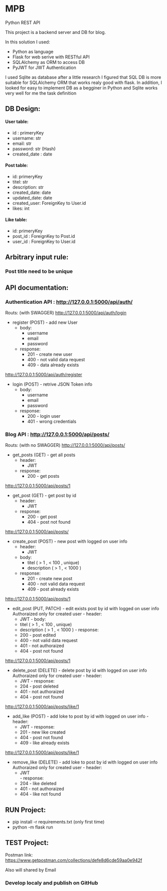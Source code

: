 # MPB
Python REST API

This project is a backend server and DB for blog.

In this solution I used:
* Python as language
* Flask for web serive with RESTful API
* SQLAlchemy as ORM to access DB
* PyJWT for JWT Authentication

I used Sqlite as database 
after a little research I figured that SQL DB is more suitable for SQLAlchemy ORM that works realy good with flask.
In addition, I looked for easy to implement DB as a begginer in Python and Sqlite works very well for me the task definition

## DB Design:

#### User table:
  - id : primeryKey
  - username: str
  - email: str
  - password: str (Hash)
  - created_date : date
 
#### Post table:
  - id: primeryKey
  - titel: str
  - description: str
  - created_date: date
  - updated_date: date
  - created_user: ForeignKey to User.id
  - likes: int
  
#### Like table:
  - id: primeryKey
  - post_id : ForeignKey to Post.id
  - user_id : ForeignKey to User.id
 
  
## Arbitrary input rule:
  ### Post title need to be unique
  
## API documentation:

### Authentication API : http://127.0.0.1:5000/api/auth/
Routs: (with SWAGGER)
  http://127.0.0.1:5000/api/auth/login
  * register (POST) - add new User
    - body:
        - username
        - email
        - password
    - response:
        - 201 - create new user
        - 400 - not valid data request
        - 409 - data already exists
      
    
  http://127.0.0.1:5000/api/auth/register
  * login (POST) - retrive JSON Token info
    - body:
        - username
        - email
        - password
    - response:
        - 200 - login user
        - 401 - wrong credentials
      
### Blog API : http://127.0.0.1:5000/api/posts/
Routs: (with no SWAGGER)
  http://127.0.0.1:5000/api/posts/
  * get_posts (GET) - get all posts
    - header:
        - JWT
    - response:
        - 200 - get posts
      
  http://127.0.0.1:5000/api/posts/1
  * get_post (GET) - get post by id
    - header:
        - JWT
    - response:
        - 200 - get post
        - 404 - post not found
      
  http://127.0.0.1:5000/api/posts/ 
  * create_post (POST) - new post with logged on user info
    - header:
        - JWT
    - body:
        - titel ( > 1 , < 100 , unique)
        - description ( > 1 , < 1000 )
    - response:
      -  201 - create new post
      -  400 - not valid data request
      -  409 - post already exists
      
   http://127.0.0.1:5000/api/posts/1
   * edit_post (PUT, PATCH) - edit exists post by id with logged on user info
    Authoraized only for created user
    - header:
        - JWT
    - body:
        - titel ( > 1 , < 100 , unique)
        - description ( > 1 , < 1000 )
    - response:
        - 200 - post edited
        - 400 - not valid data request
        - 401 - not authoraized
        - 404 - post not found
      
   http://127.0.0.1:5000/api/posts/1
   * delete_post (DELETE) - delete post by id with logged on user info
    Authoraized only for created user
    - header:
        - JWT
    - response:
        - 204 - post deleted
        - 401 - not authoraized
        - 404 - post not found
      
   http://127.0.0.1:5000/api/posts/like/1
   * add_like (POST) - add loke to post by id with logged on user info
    - header:
        - JWT
    - response:
        - 201 - new like created
        - 404 - post not found
        - 409 - like already exists
      
   http://127.0.0.1:5000/api/posts/like/1
   * remove_like (DELETE) - add loke to post by id with logged on user info
    Authoraized only for created user
    - header:
        - JWT  
    - response:
        - 204 - like deleted
        - 401 - not authoraized
        - 404 - like not found
     
## RUN Project:
  - pip install -r requirements.txt (only first time)
  - python -m flask run

## TEST Project:
  Postman link: https://www.getpostman.com/collections/defe8d6cde59aa0e942f
  
  Also will shared by Email
  
### Develop localy and publish on GitHub
  

      
   
      
  


